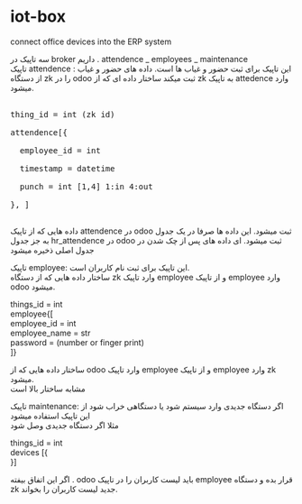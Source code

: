 # iot-box
connect office devices into the ERP system

سه تاپیک در broker داریم . attendence _ employees _ maintenance 
<br />
تاپیک attendence : 
این تاپیک برای ثبت حضور و غیاب ها است. داده های حضور و غیاب از دستگاه zk را در odoo ثبت میکند
ساختار داده ای که از zk به تاپیک attedence وارد میشود. 
<br /><br />

<pre>
thing_id = int (zk id) <br />
attendence[{  <br />
  employee_id = int  <br />
  timestamp = datetime  <br />
  punch = int [1,4] 1:in 4:out  <br />
}, ]  <br />
</pre>
داده هایی که از تاپیک attendence  در odoo ثبت میشود. این داده ها صرفا در یک جدول به جز جدول hr_attendence در odoo ثبت میشود.  ای داده های پس از چک شدن در جدول اصلی ذخیره میشود  <br />


تاپیک employee: این تاپیک برای ثبت نام کاربران است.  <br />
ساختار داده هایی که از دستگاه zk وارد تاپیک employee و از تاپیک employee وارد odoo میشود. <br />


things_id = int <br />
employee{[ <br />
  employee_id = int <br />
  employee_name = str <br />
  password = (number or finger print) <br />
]} <br />

ساختار داده هایی که از odoo وارد تاپیک employee و از تاپیک employee وارد zk میشود. <br /> مشابه ساختار بالا است <br /> 

تاپیک maintenance: اگر دستگاه جدیدی وارد سیستم شود یا دستگاهی خراب شود از این تاپیک استفاده میشود <br />
مثلا اگر دستگاه جدیدی وصل شود<br /> 
<p align="left">
things_id = int <br />
devices [{<br />
}]
  </p>

اگر این اتفاق بیفته . odoo باید لیست کاربران را در تاپیک employee قرار بده و دستگاه zk جدید لیست کاربران را بخواند. 
